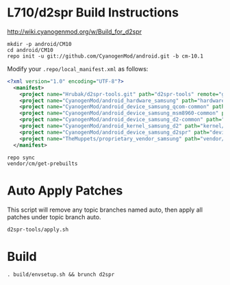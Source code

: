 L710/d2spr Build Instructions
=======================
http://wiki.cyanogenmod.org/w/Build_for_d2spr
```
mkdir -p android/CM10
cd android/CM10
repo init -u git://github.com/CyanogenMod/android.git -b cm-10.1
```

Modify your `.repo/local_manifest.xml` as follows:

```xml
<?xml version="1.0" encoding="UTF-8"?>
  <manifest>
    <project name="Hrubak/d2spr-tools.git" path="d2spr-tools" remote="github" revision="cm10.1" />
    <project name="CyanogenMod/android_hardware_samsung" path="hardware/samsung" remote="github" revision="cm-10.1" />
    <project name="CyanogenMod/android_device_samsung_qcom-common" path="device/samsung/qcom-common" remote="github" revision="cm-10.1" />
    <project name="CyanogenMod/android_device_samsung_msm8960-common" path="device/samsung/msm8960-common" remote="github" revision="cm-10.1" />
    <project name="CyanogenMod/android_device_samsung_d2-common" path="device/samsung/d2-common" remote="github" revision="cm-10.1" />
    <project name="CyanogenMod/android_kernel_samsung_d2" path="kernel/samsung/d2" remote="github" revision="cm-10.1" />
    <project name="CyanogenMod/android_device_samsung_d2spr" path="device/samsung/d2spr" remote="github" revision="cm-10.1" />
    <project name="TheMuppets/proprietary_vendor_samsung" path="vendor/samsung" remote="github" revision="cm-10.1" />
  </manifest>
```

```
repo sync
vendor/cm/get-prebuilts
```

Auto Apply Patches
==================
This script will remove any topic branches named auto, then apply all patches under topic branch auto.

```
d2spr-tools/apply.sh
```

Build
=====
```
. build/envsetup.sh && brunch d2spr
```
